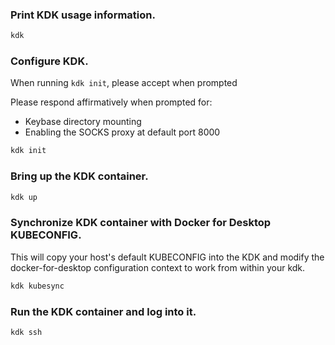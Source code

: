 ### Print KDK usage information.

```bash
kdk
```

### Configure KDK.

When running `kdk init`, please accept when prompted

Please respond affirmatively when prompted for:

- Keybase directory mounting
- Enabling the SOCKS proxy at default port 8000

```bash
kdk init
```

### Bring up the KDK container.

```bash
kdk up
```

### Synchronize KDK container with Docker for Desktop KUBECONFIG.

This will copy your host's default KUBECONFIG into the KDK and modify the docker-for-desktop configuration context to
work from within your kdk.

```bash
kdk kubesync
```

### Run the KDK container and log into it.

```bash
kdk ssh
```
